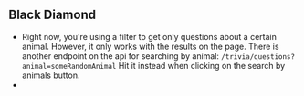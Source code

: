 
## Black Diamond
  - Right now, you're using a filter to get only questions about a certain animal. However, it only works with the results on the page. There is another endpoint on the api for searching by animal: ```/trivia/questions?animal=someRandomAnimal``` Hit it instead when clicking on the search by animals button.
  -
